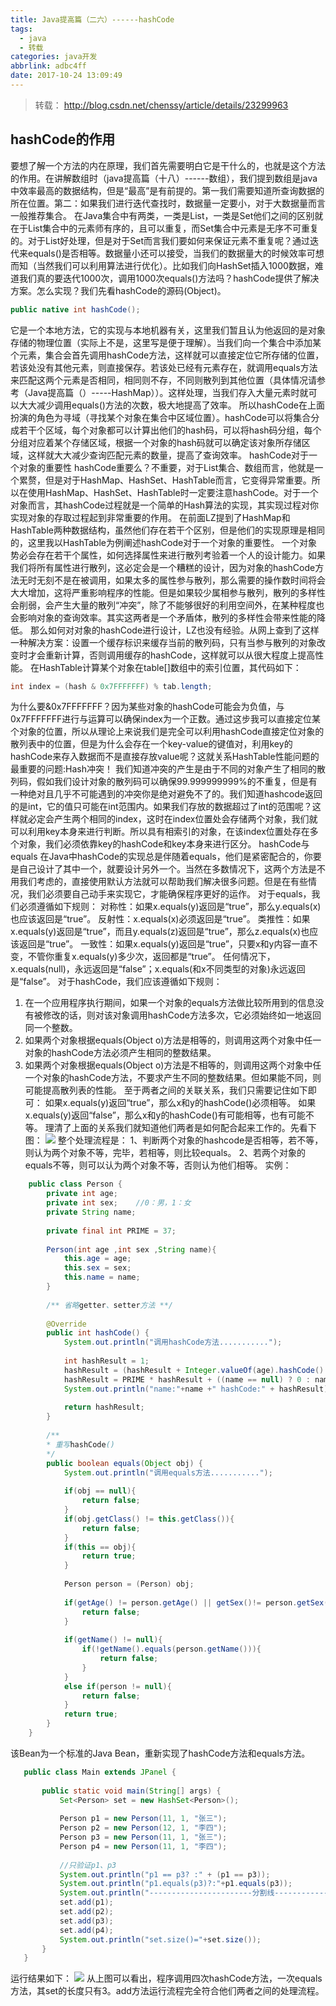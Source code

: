 ```yaml
---
title: Java提高篇（二六）------hashCode
tags:
  - java
  - 转载
categories: java开发
abbrlink: adbc4ff
date: 2017-10-24 13:09:49
---
```

> 转载： http://blog.csdn.net/chenssy/article/details/23299963


 ## hashCode的作用
要想了解一个方法的内在原理，我们首先需要明白它是干什么的，也就是这个方法的作用。在讲解数组时（java提高篇（十八）------数组），我们提到数组是java中效率最高的数据结构，但是“最高”是有前提的。第一我们需要知道所查询数据的所在位置。第二：如果我们进行迭代查找时，数据量一定要小，对于大数据量而言一般推荐集合。
在Java集合中有两类，一类是List，一类是Set他们之间的区别就在于List集合中的元素师有序的，且可以重复，而Set集合中元素是无序不可重复的。对于List好处理，但是对于Set而言我们要如何来保证元素不重复呢？通过迭代来equals()是否相等。数据量小还可以接受，当我们的数据量大的时候效率可想而知（当然我们可以利用算法进行优化）。比如我们向HashSet插入1000数据，难道我们真的要迭代1000次，调用1000次equals()方法吗？hashCode提供了解决方案。怎么实现？我们先看hashCode的源码(Object)。
<!-- more -->
```java
public native int hashCode();  
```
它是一个本地方法，它的实现与本地机器有关，这里我们暂且认为他返回的是对象存储的物理位置（实际上不是，这里写是便于理解）。当我们向一个集合中添加某个元素，集合会首先调用hashCode方法，这样就可以直接定位它所存储的位置，若该处没有其他元素，则直接保存。若该处已经有元素存在，就调用equals方法来匹配这两个元素是否相同，相同则不存，不同则散列到其他位置（具体情况请参考（Java提高篇（）-----HashMap））。这样处理，当我们存入大量元素时就可以大大减少调用equals()方法的次数，极大地提高了效率。
所以hashCode在上面扮演的角色为寻域（寻找某个对象在集合中区域位置）。hashCode可以将集合分成若干个区域，每个对象都可以计算出他们的hash码，可以将hash码分组，每个分组对应着某个存储区域，根据一个对象的hash码就可以确定该对象所存储区域，这样就大大减少查询匹配元素的数量，提高了查询效率。
hashCode对于一个对象的重要性
hashCode重要么？不重要，对于List集合、数组而言，他就是一个累赘，但是对于HashMap、HashSet、HashTable而言，它变得异常重要。所以在使用HashMap、HashSet、HashTable时一定要注意hashCode。对于一个对象而言，其hashCode过程就是一个简单的Hash算法的实现，其实现过程对你实现对象的存取过程起到非常重要的作用。
在前面LZ提到了HashMap和HashTable两种数据结构，虽然他们存在若干个区别，但是他们的实现原理是相同的，这里我以HashTable为例阐述hashCode对于一个对象的重要性。
一个对象势必会存在若干个属性，如何选择属性来进行散列考验着一个人的设计能力。如果我们将所有属性进行散列，这必定会是一个糟糕的设计，因为对象的hashCode方法无时无刻不是在被调用，如果太多的属性参与散列，那么需要的操作数时间将会大大增加，这将严重影响程序的性能。但是如果较少属相参与散列，散列的多样性会削弱，会产生大量的散列“冲突”，除了不能够很好的利用空间外，在某种程度也会影响对象的查询效率。其实这两者是一个矛盾体，散列的多样性会带来性能的降低。
那么如何对对象的hashCode进行设计，LZ也没有经验。从网上查到了这样一种解决方案：设置一个缓存标识来缓存当前的散列码，只有当参与散列的对象改变时才会重新计算，否则调用缓存的hashCode，这样就可以从很大程度上提高性能。
在HashTable计算某个对象在table[]数组中的索引位置，其代码如下：
```java
int index = (hash & 0x7FFFFFFF) % tab.length;  
```
为什么要&0x7FFFFFFF？因为某些对象的hashCode可能会为负值，与0x7FFFFFFF进行与运算可以确保index为一个正数。通过这步我可以直接定位某个对象的位置，所以从理论上来说我们是完全可以利用hashCode直接定位对象的散列表中的位置，但是为什么会存在一个key-value的键值对，利用key的hashCode来存入数据而不是直接存放value呢？这就关系HashTable性能问题的最重要的问题:Hash冲突！
我们知道冲突的产生是由于不同的对象产生了相同的散列码，假如我们设计对象的散列码可以确保99.999999999%的不重复，但是有一种绝对且几乎不可能遇到的冲突你是绝对避免不了的。我们知道hashcode返回的是int，它的值只可能在int范围内。如果我们存放的数据超过了int的范围呢？这样就必定会产生两个相同的index，这时在index位置处会存储两个对象，我们就可以利用key本身来进行判断。所以具有相索引的对象，在该index位置处存在多个对象，我们必须依靠key的hashCode和key本身来进行区分。
hashCode与equals
在Java中hashCode的实现总是伴随着equals，他们是紧密配合的，你要是自己设计了其中一个，就要设计另外一个。当然在多数情况下，这两个方法是不用我们考虑的，直接使用默认方法就可以帮助我们解决很多问题。但是在有些情况，我们必须要自己动手来实现它，才能确保程序更好的运作。
对于equals，我们必须遵循如下规则：
对称性：如果x.equals(y)返回是“true”，那么y.equals(x)也应该返回是“true”。
反射性：x.equals(x)必须返回是“true”。
类推性：如果x.equals(y)返回是“true”，而且y.equals(z)返回是“true”，那么z.equals(x)也应该返回是“true”。
一致性：如果x.equals(y)返回是“true”，只要x和y内容一直不变，不管你重复x.equals(y)多少次，返回都是“true”。
任何情况下，x.equals(null)，永远返回是“false”；x.equals(和x不同类型的对象)永远返回是“false”。
对于hashCode，我们应该遵循如下规则：
1. 在一个应用程序执行期间，如果一个对象的equals方法做比较所用到的信息没有被修改的话，则对该对象调用hashCode方法多次，它必须始终如一地返回同一个整数。
2. 如果两个对象根据equals(Object o)方法是相等的，则调用这两个对象中任一对象的hashCode方法必须产生相同的整数结果。
3. 如果两个对象根据equals(Object o)方法是不相等的，则调用这两个对象中任一个对象的hashCode方法，不要求产生不同的整数结果。但如果能不同，则可能提高散列表的性能。
至于两者之间的关联关系，我们只需要记住如下即可：
如果x.equals(y)返回“true”，那么x和y的hashCode()必须相等。
如果x.equals(y)返回“false”，那么x和y的hashCode()有可能相等，也有可能不等。
理清了上面的关系我们就知道他们两者是如何配合起来工作的。先看下图：
![](/uploads/hashcode.png)
整个处理流程是：
1、判断两个对象的hashcode是否相等，若不等，则认为两个对象不等，完毕，若相等，则比较equals。
2、若两个对象的equals不等，则可以认为两个对象不等，否则认为他们相等。
实例：
```java
    public class Person {  
        private int age;  
        private int sex;    //0：男，1：女  
        private String name;  
        
        private final int PRIME = 37;  
        
        Person(int age ,int sex ,String name){  
            this.age = age;  
            this.sex = sex;  
            this.name = name;  
        }  
    
        /** 省略getter、setter方法 **/  
        
        @Override  
        public int hashCode() {  
            System.out.println("调用hashCode方法...........");  
    
            int hashResult = 1;  
            hashResult = (hashResult + Integer.valueOf(age).hashCode() + Integer.valueOf(sex).hashCode()) * PRIME;  
            hashResult = PRIME * hashResult + ((name == null) ? 0 : name.hashCode());   
            System.out.println("name:"+name +" hashCode:" + hashResult);  
            
            return hashResult;  
        }  
    
        /** 
        * 重写hashCode() 
        */  
        public boolean equals(Object obj) {  
            System.out.println("调用equals方法...........");  
            
            if(obj == null){  
                return false;  
            }  
            if(obj.getClass() != this.getClass()){  
                return false;  
            }  
            if(this == obj){  
                return true;  
            }  
    
            Person person = (Person) obj;  
            
            if(getAge() != person.getAge() || getSex()!= person.getSex()){  
                return false;  
            }  
            
            if(getName() != null){  
                if(!getName().equals(person.getName())){  
                    return false;  
                }  
            }  
            else if(person != null){  
                return false;  
            }  
            return true;  
        }  
    } 
``` 
该Bean为一个标准的Java Bean，重新实现了hashCode方法和equals方法。
 ```java
    public class Main extends JPanel {  
    
        public static void main(String[] args) {  
            Set<Person> set = new HashSet<Person>();  
            
            Person p1 = new Person(11, 1, "张三");  
            Person p2 = new Person(12, 1, "李四");  
            Person p3 = new Person(11, 1, "张三");  
            Person p4 = new Person(11, 1, "李四");  
            
            //只验证p1、p3  
            System.out.println("p1 == p3? :" + (p1 == p3));  
            System.out.println("p1.equals(p3)?:"+p1.equals(p3));  
            System.out.println("-----------------------分割线--------------------------");  
            set.add(p1);  
            set.add(p2);  
            set.add(p3);  
            set.add(p4);  
            System.out.println("set.size()="+set.size());  
        }  
    } 
``` 
运行结果如下：
![](/uploads/hashcode2.png)
从上图可以看出，程序调用四次hashCode方法，一次equals方法，其set的长度只有3。add方法运行流程完全符合他们两者之间的处理流程。